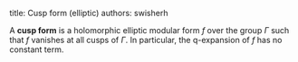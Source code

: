 title: Cusp form (elliptic)
authors:
    swisherh

A **cusp form** is a holomorphic <a knowl="lmfdb/mf.elliptic">elliptic modular form</a> $f$ over the group $\Gamma$ such that $f$ vanishes at all cusps of $\Gamma$.  In particular, the <a knowl="lmfdb/mf.elliptic.q-expansion">q-expansion</a>  of $f$ has no constant term.
